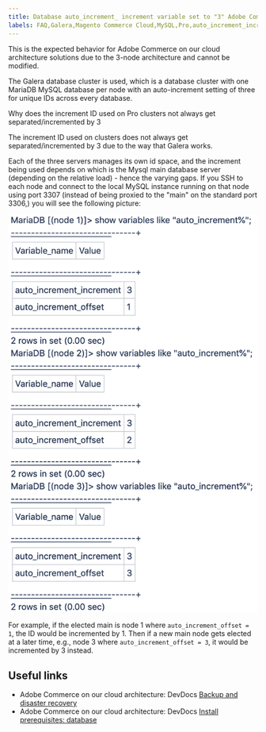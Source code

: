 ```yaml
---
title: Database auto_increment_ increment variable set to "3" Adobe Commerce on our cloud architecture
labels: FAQ,Galera,Magento Commerce Cloud,MySQL,Pro,auto_increment_increment,database,Adobe Commerce on our cloud architecture
---
```


This is the expected behavior for Adobe Commerce on our cloud architecture solutions due to the 3-node architecture and cannot be modified.

The Galera database cluster is used, which is a database cluster with one MariaDB MySQL database per node with an auto-increment setting of three for unique IDs across every database.

Why does the increment ID used on Pro clusters not always get separated/incremented by 3

The increment ID used on clusters does not always get separated/incremented by 3 due to the way that Galera works.

Each of the three servers manages its own id space, and the increment being used depends on which is the Mysql main database server (depending on the relative load) - hence the varying gaps.
If you SSH to each node and connect to the local MySQL instance running on that node using port 3307 (instead of being proxied to the "main" on the standard port 3306,) you will see the following picture:


![auto_increment](assets/auto_increment_id.png)

For example, if the elected main is node 1 where ``auto_increment_offset = 1``, the ID would be incremented by 1. Then if a new main node gets elected at a later time, e.g., node 3 where ``auto_increment_offset = 3``, it would be incremented by 3 instead.

## Useful links

* Adobe Commerce on our cloud architecture: DevDocs [Backup and disaster recovery](https://devdocs.magento.com/cloud/architecture/pro-architecture.html#backup-and-disaster-recovery)
* Adobe Commerce on our cloud architecture: DevDocs [Install prerequisites: database](https://devdocs.magento.com/cloud/before/before-workspace-magento-prereqs.html#database)
